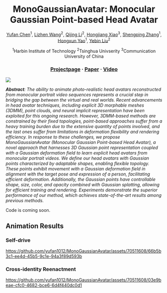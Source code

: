 <div align="center">

# <b>MonoGaussianAvatar</b>: Monocular Gaussian Point-based Head Avatar

[Yufan Chen](https://yufan1012.github.io)<sup>1</sup>, [Lizhen Wang](https://lizhenwangt.github.io/)<sup>2</sup>, [Qijing Li](https://www.liuyebin.com/student.html)<sup>2</sup>, [Hongjiang Xiao](https://www.semanticscholar.org/author/Hongjiang-Xiao/2747760)<sup>3</sup>, [Shengping Zhang](http://homepage.hit.edu.cn/zhangshengping)<sup>1</sup>, [Hongxun Yao](http://homepage.hit.edu.cn/yaohongxun)<sup>1</sup>, [Yebin Liu](https://www.liuyebin.com)<sup>2</sup>

<sup>1</sup>Harbin Institute of Technology <sup>2</sup>Tsinghua Univserity <sup>3</sup>Communication University of China

### [Projectpage](https://yufan1012.github.io/MonoGaussianAvatar) · [Paper](https://arxiv.org/pdf/2312.02155.pdf) · [Video](https://www.youtube.com/embed/3UvBkyPc-oc)

</div>

<img src="https://yufan1012.github.io/assets/MonoGaussianAvatar/images/teaser.png">

***Abstract**: The ability to animate photo-realistic head avatars reconstructed from monocular portrait video sequences represents a crucial step in bridging the gap between the virtual and real worlds. Recent advancements in head avatar techniques, including explicit 3D morphable meshes (3DMM), point clouds, and neural implicit representation have been exploited for this ongoing research. However, 3DMM-based methods are constrained by their fixed topologies, point-based approaches suffer from a heavy training burden due to the extensive quantity of points involved, and the last ones suffer from limitations in deformation flexibility and rendering efficiency. In response to these challenges, we propose MonoGaussianAvatar (Monocular Gaussian Point-based Head Avatar), a novel approach that harnesses 3D Gaussian point representation coupled with a Gaussian deformation field to learn explicit head avatars from monocular portrait videos. We define our head avatars with Gaussian points characterized by adaptable shapes, enabling flexible topology. These points exhibit movement with a Gaussian deformation field in alignment with the target pose and expression of a person, facilitating efficient deformation. Additionally, the Gaussian points have controllable shape, size, color, and opacity combined with Gaussian splatting, allowing for efficient training and rendering. Experiments demonstrate the superior performance of our method, which achieves state-of-the-art results among previous methods.*

Code is coming soon.

## Animation Results
### Self-drive

https://github.com/yufan1012/MonoGaussianAvatar/assets/70511608/66b5b3c1-ee4d-45b5-9c1e-94a3f89d593b

### Cross-identity Reenactment

https://github.com/yufan1012/MonoGaussianAvatar/assets/70511608/03e9beae-cfc0-4682-bce6-6d4f440dc0d1


